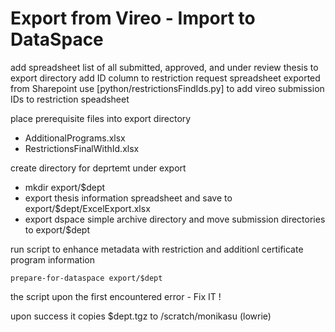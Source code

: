 # Export from Vireo - Import to DataSpace #

add  spreadsheet list of all submitted, approved, and under review thesis to export directory
add ID column to restriction request spreadsheet exported from Sharepoint
use [python/restrictionsFindIds.py] to add vireo submission IDs to restriction speadsheet

place prerequisite files into export directory
* AdditionalPrograms.xlsx
* RestrictionsFinalWithId.xlsx

create directory for deprtemt under export
* mkdir  export/$dept
* export thesis information spreadsheet and save to export/$dept/ExcelExport.xlsx
* export dspace simple archive directory and move submission directories to export/$dept

run script to enhance metadata with restriction and additionl certificate program information
~~~
prepare-for-dataspace export/$dept
~~~

the script upon the first encountered error - Fix IT !

upon success it copies $dept.tgz  to /scratch/monikasu  (lowrie)